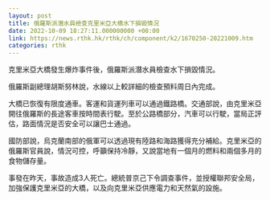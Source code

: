 ```yaml
---
layout: post
title: 俄羅斯派潛水員檢查克里米亞大橋水下損毀情況
date: 2022-10-09 18:27:11.000000000 +08:00
link: https://news.rthk.hk/rthk/ch/component/k2/1670250-20221009.htm
categories: rthk
---
```


克里米亞大橋發生爆炸事件後，俄羅斯派潛水員檢查水下損毀情況。

俄羅斯副總理胡斯努林說，水線以上較詳細的檢查預料周日內完成。

大橋已恢復有限度通車。客運和貨運列車可以通過鐵路橋。交通部說，由克里米亞開往俄羅斯的長途客車按時間表行駛。至於公路橋部分，汽車可以行駛，當局正評估，路面情況是否安全可以讓巴士通過。

國防部說，烏克蘭南部的俄軍可以透過現有陸路和海路獲得充分補給。克里米亞的俄羅斯官員說，情況可控，呼籲保持冷靜，又說當地有一個月的燃料和兩個多月的食物儲存量。

事發在昨天，事故造成3人死亡。總統普京己下令調查事件，並授權聯邦安全局，加強保護克里米亞的大橋，以及向克里米亞供應電力和天然氣的設施。
